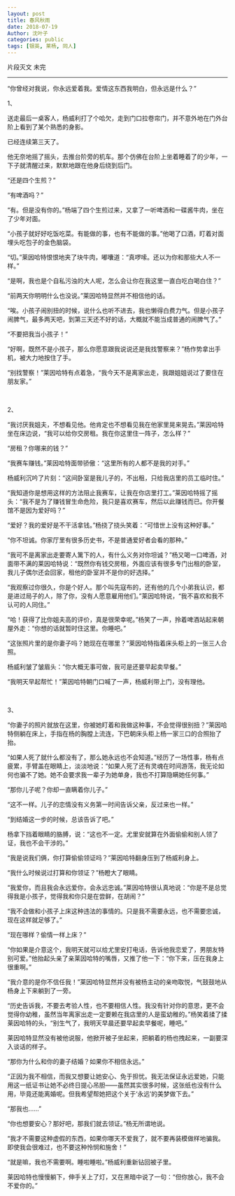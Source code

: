 ```yaml
---
layout: post
title: 春风秋雨
date: 2018-07-19
Author: 沈叶子
categories: public
tags: [银英, 莱杨, 同人]
--- 
```


片段灭文 未完

*******

“你曾经对我说，你永远爱着我。爱情这东西我明白，但永远是什么？”

1、

送走最后一桌客人，杨威利打了个哈欠，走到门口拉卷帘门，并不意外地在门外台阶上看到了某个熟悉的身影。

已经连续第三天了。

他无奈地摇了摇头，去推台阶旁的机车。那个仿佛在台阶上坐着睡着了的少年，一下子就清醒过来，默默地跟在他身后绕到后门。

“还是四个生煎？”

“有啤酒吗？”

“有。但是没有你的。”杨端了四个生煎过来，又拿了一听啤酒和一碟酱牛肉，坐在了少年对面。

“小孩子就好好吃饭吃菜。有能做的事，也有不能做的事。”他喝了口酒，盯着对面埋头吃包子的金色脑袋。

“切。”莱因哈特恨恨地夹了块牛肉，嘟囔道：“真啰嗦。还以为你和那些大人不一样。”

“是啊，我也是个自私污浊的大人呢，怎么会让你在我这里一直白吃白喝白住？”

“前两天你明明什么也没说。”莱因哈特显然并不相信他的话。

“唉。小孩子闹别扭的时候，说什么也听不进去，我也懒得白费力气。但是小孩子闹脾气，最多两天吧，到第三天还不好的话，大概就不能当成普通的闹脾气了。”

“不要把我当小孩子！”

“好啊，既然不是小孩子，那么你愿意跟我说说还是我找警察来？”杨作势拿出手机，被大力地按住了手。

“别找警察！”莱因哈特有点着急，“我今天不是离家出走，我跟姐姐说过了要住在朋友家。”

<br/>

2、

“我讨厌我姐夫，不想看见他。他肯定也不想看见我在他家里晃来晃去。”莱因哈特坐在床边说，“我可以给你交房租。我在你这里住一阵子，怎么样？”

“房租？你哪来的钱？”

“我赛车赚钱。”莱因哈特面带骄傲：“这里所有的人都不是我的对手。”

杨威利沉吟了片刻：“这间卧室是我儿子的，不出租，只给我店里的员工临时住。”

“我知道你是想用这样的方法阻止我赛车，让我在你店里打工。”莱因哈特摇了摇头：“我不是为了赚钱冒生命危险，我只是喜欢赛车，然后以此赚钱而已。你开餐馆不是因为爱好吗？”

“爱好？我的爱好是不干活拿钱。”杨挠了挠头笑着：“可惜世上没有这种好事。”

“你不坦诚。你家厅里有很多历史书，不是普通爱好者会看的那种。”

“我可不是离家出走要寄人篱下的人，有什么义务对你坦诚？”杨又喝一口啤酒，对面带不满的莱因哈特说：“既然你有钱交房租，外面应该有很多专门出租的卧室，我儿子偶尔还会回家，租他的卧室并不是你的好选择。”

“我观察过你很久，你是个好人。那个叫先寇布的，还有他的几个小弟我认识，都是进过局子的人，除了你，没有人愿意雇用他们。”莱因哈特说，“我不喜欢和我不认可的人同住。”

“哈！获得了比你姐夫高的评价，真是很荣幸呢。”杨笑了一声，拎着啤酒站起来朝屋外走：“你想的话就暂时住这里。你睡吧。”

“这张照片里的是你妻子吗？她现在在哪里？”莱因哈特指着床头柜上的一张三人合照。

杨威利皱了皱眉头：“你大概无事可做，我可是还要早起卖早餐。”

“我明天早起帮忙！”莱因哈特朝门口喊了一声，杨威利带上门，没有理他。

<br/>

3、

“你妻子的照片就放在这里，你被她盯着和我做这种事，不会觉得很别扭？”莱因哈特侧躺在床上，手指在杨的胸膛上流连，下巴朝床头柜上杨一家三口的合照抬了抬。

“如果人死了就什么都没有了，那么她永远也不会知道。”经历了一场性事，杨有点疲累，手臂盖在眼睛上，淡淡地说：“如果人死了还有灵魂在时间游荡，我无论如何也骗不了她。她不会要求我一辈子为她单身，我也不打算隐瞒她任何事。”

“那你儿子呢？你却一直瞒着你儿子。”

“这不一样。儿子的恋情没有义务第一时间告诉父亲，反过来也一样。”

“到结婚这一步的时候，总该告诉了吧。”

杨拿下挡着眼睛的胳膊，说：“这也不一定。尤里安就算在外面偷偷和别人领了证，我也不会干涉的。”

“我是说我们俩，你打算偷偷领证吗？”莱因哈特翻身压到了杨威利身上。

“我什么时候说过打算和你领证？”杨瞪大了眼睛。

“我爱你，而且我会永远爱你，会永远忠诚。”莱因哈特很认真地说：“你是不是总觉得我是小孩子，觉得我和你只是在尝鲜，在胡闹？”

“我不会做和小孩子上床这种违法的事情的。只是我不需要永远，也不需要忠诚，现在这样就足够了。”

“现在哪样？偷情一样上床？”

“你如果是介意这个，我明天就可以给尤里安打电话，告诉他我恋爱了，男朋友特别可爱。”他抬起头亲了亲莱因哈特的嘴唇，又推了他一下：“你下来，压在我身上很重啊。”

“我介意的是你不信任我！”莱因哈特显然并没有被杨主动的亲吻取悦，气鼓鼓地从杨身上下来躺到了一旁。

“历史告诉我，不要去考验人性，也不要相信人性。我没有针对你的意思，更不会觉得你幼稚，虽然当年离家出走一定要赖在我店里的人是蛮幼稚的。”杨笑着揉了揉莱因哈特的头，“别生气了，我明天早晨还要早起卖早餐呢，睡吧。”

莱因哈特显然没有被他说服，他掀开被子坐起来，把躺着的杨也拽起来，一副要深入谈话的样子。

“那你为什么和你的妻子结婚？如果你不相信永远。”

“正因为我不相信，而我又想要让她安心、免于担忧。我无法保证永远爱她，只能用这一纸证书让她不必终日提心吊胆——虽然其实很多时候，这张纸也没有什么用，毕竟还能离婚呢。但我希望帮她把这个关于‘永远’的美梦做下去。”

“那我也……”

“你也想要安心？那好吧，那我们就去领证。”杨无所谓地说。

“我才不需要这种虚假的东西，如果你哪天不爱我了，就不要再装模做样地骗我。即使我会很难过，也不要这种怜悯和施舍！”

“就是嘛，我也不需要啊。睡啦睡啦。”杨威利重新钻回被子里。

莱因哈特也慢慢躺下，伸手关上了灯，又在黑暗中说了一句：“但你放心，我不会不爱你的。”



